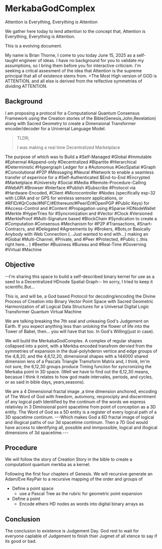 # MerkabaGodComplex

Attention is Everything, Everything is Attention

We gather here today to lend attention to the concept that, Attention is Everything, Everything is Attention.

This is a evolving document.

My name is Brian Thorne, I come to you today June 15, 2025 as a self-taught engineer of ideas.  I have no background for you to validate my assumptions, so I bring them before you for interactive criticism.  I'm seeking a critcal assesment of the idea that Attention is the supreme principal that all of existence stems from.  >The Most High version of GOD is ATTENTION, and all else is derived from the relfective symmetries of dividing ATTENTION.

## Background

I am proposing a protocol for a Computational Quantum Consensus Framework using the Creation stories of the Bible(Genesis,John,Revelation) along with Sacred Geometry to create a Dimensional Transformer encoder/decoder for a Universal Language Model.

> TLDR;
>
> I was making a real time Decentralized Marketplace

The purpose of which was to Build a #Self-Managed #Global #Immutable #Ephermal #Append-only #Decentralized #Bipartite #Hierarchical #Deterministic #Hypergraph Ledger for a #Autonomus #GeoSpatial #Graph #Convolutional #P2P #Messaging #Neural #Network
to enable a seamless transfer of experince for a #Self-Authenticated $End-to-End #Encrypted #Marketplace #University #Social #Media #Remote-Procedure-Calling #WebAPI #Browser #Interface #Publish #Subscribe #Protocol via #Hardware-Encoded, #Client #Microcontroller #Nodes (specifically esp-32 with LORA and or GPS for wireless sensonr applications, or #RFID/#QrCode/#NFC/#Ethereum/#PeerID/#OpenPGP #Public Keys) for #Access-Control and #Content #Propagation using #Sparse HDNodeWallet #Merkle #HyperTries for #Syncronization and #Vector #Clock #Versioned #MerkleProof #Multi-Signature based #BlockChain #Syndication to create a #Computation #Consensus #Mechanism for #P2P #Transactions, #Snart-Contracrs, and #Delegated #Agreements by #Brokers, #Bots,or Basically Anybody with Web Connection (...Just wanted to end with...) making an #Global #Multi-Channel, #Private, and #Peer #Protected, #Public (..this right here... ) #Beetter #Business #Bureau and #Real-Time #Governing #Virtual #Machine

## Objective

--I'm sharing this space to build a self-described binary kernel for use as a seed to a Decentralized HDnode Spatial Graph--
Im sorry, I tried to keep it scientific.But...

This is, and will be, a God based Protocol for decoding/encoding the Divine Process of Creation into Binary Vector Point Space with Sacred Geometric Harmonization of all Logical Data Structures for a Universal Digital Logic Transformer Quantum Virtual Machine

We are talking breaking the 7th seal and unleasing God's Judgement on Earth.  If you expect anything less than unloking the flower of life into the Tower of Babel, then... you will have that too. In God's Willing(just in case).

We will build the MerkabaGodComplex.  A complex of regular shapes collapsed into a point, with a Merkba encoded transfrom dervied from the symmetries of expansion in the dual-polyhderon vertice and edge groups of the 4,8,20, and the 4,6,12,20, dimensional shapes with a 144000 shared dimension lens of a Pascals Triangle Tramsform Matrix and, I think, Im'm not sure, the 6,12,30 groups produce Timing funciion for syncronizing the Merkaba point in 3D space. (Well we have to find out the 6,12,30 means, becasue I think it relates to how god made intervales, periods, and cycles, or as said in bible days, years,seasons).

We are a 4 Dimensional fractal image ,a time dimension anchored, encoding of The Word of God with freedom, automony, recprocipty and discerntment of any logical path Identified by the continum of the words we express relativley in 3 Diminsional point spacetime from point of conception as a 3D entity. The Word of God as a 5D entity is a register of every logical path of a 3D spacetime continum. ---Which makes God a 6D fractal image of logical and illogical paths of our 3d spacetime continum. Then a 7D God would have access to identifying all, possible and immpossible, logical and illogical dimensions of 3d spacetime.---

## Procedure

We will follow the story of Creation Story in the bible to create a computationl quantum merkba as a kernel.

Following the first four chapters of Genesis. We will recursive generate an Adam/Eve KeyPair to a recursive mapping of the order and groups of 

- Define a point space
  - use a Pascal Tree as the rubric for geometric point expansion
- Define a point
  - Encode ethers HD nodes as words into digital binary arrays as  

## Conclusion

The conclusion to existence is Judgement Day.  God rest to wait for everyone caplable of Judgement to finish thier Jugmet of all xtence to say if its good or bad.
